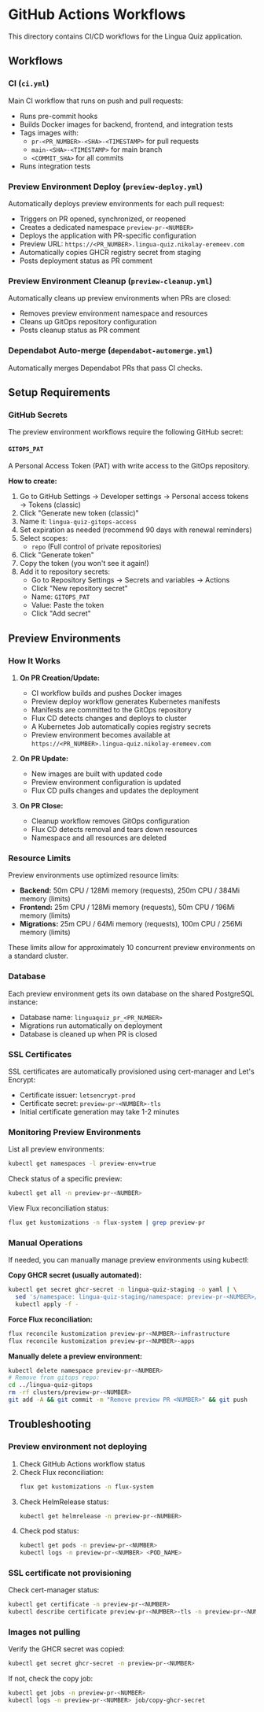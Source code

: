 # GitHub Actions Workflows

This directory contains CI/CD workflows for the Lingua Quiz application.

## Workflows

### CI (`ci.yml`)
Main CI workflow that runs on push and pull requests:
- Runs pre-commit hooks
- Builds Docker images for backend, frontend, and integration tests
- Tags images with:
  - `pr-<PR_NUMBER>-<SHA>-<TIMESTAMP>` for pull requests
  - `main-<SHA>-<TIMESTAMP>` for main branch
  - `<COMMIT_SHA>` for all commits
- Runs integration tests

### Preview Environment Deploy (`preview-deploy.yml`)
Automatically deploys preview environments for each pull request:
- Triggers on PR opened, synchronized, or reopened
- Creates a dedicated namespace `preview-pr-<NUMBER>`
- Deploys the application with PR-specific configuration
- Preview URL: `https://<PR_NUMBER>.lingua-quiz.nikolay-eremeev.com`
- Automatically copies GHCR registry secret from staging
- Posts deployment status as PR comment

### Preview Environment Cleanup (`preview-cleanup.yml`)
Automatically cleans up preview environments when PRs are closed:
- Removes preview environment namespace and resources
- Cleans up GitOps repository configuration
- Posts cleanup status as PR comment

### Dependabot Auto-merge (`dependabot-automerge.yml`)
Automatically merges Dependabot PRs that pass CI checks.

## Setup Requirements

### GitHub Secrets

The preview environment workflows require the following GitHub secret:

#### `GITOPS_PAT`
A Personal Access Token (PAT) with write access to the GitOps repository.

**How to create:**
1. Go to GitHub Settings → Developer settings → Personal access tokens → Tokens (classic)
2. Click "Generate new token (classic)"
3. Name it: `lingua-quiz-gitops-access`
4. Set expiration as needed (recommend 90 days with renewal reminders)
5. Select scopes:
   - `repo` (Full control of private repositories)
6. Click "Generate token"
7. Copy the token (you won't see it again!)
8. Add it to repository secrets:
   - Go to Repository Settings → Secrets and variables → Actions
   - Click "New repository secret"
   - Name: `GITOPS_PAT`
   - Value: Paste the token
   - Click "Add secret"

## Preview Environments

### How It Works

1. **On PR Creation/Update:**
   - CI workflow builds and pushes Docker images
   - Preview deploy workflow generates Kubernetes manifests
   - Manifests are committed to the GitOps repository
   - Flux CD detects changes and deploys to cluster
   - A Kubernetes Job automatically copies registry secrets
   - Preview environment becomes available at `https://<PR_NUMBER>.lingua-quiz.nikolay-eremeev.com`

2. **On PR Update:**
   - New images are built with updated code
   - Preview environment configuration is updated
   - Flux CD pulls changes and updates the deployment

3. **On PR Close:**
   - Cleanup workflow removes GitOps configuration
   - Flux CD detects removal and tears down resources
   - Namespace and all resources are deleted

### Resource Limits

Preview environments use optimized resource limits:
- **Backend:** 50m CPU / 128Mi memory (requests), 250m CPU / 384Mi memory (limits)
- **Frontend:** 25m CPU / 128Mi memory (requests), 50m CPU / 196Mi memory (limits)
- **Migrations:** 25m CPU / 64Mi memory (requests), 100m CPU / 256Mi memory (limits)

These limits allow for approximately 10 concurrent preview environments on a standard cluster.

### Database

Each preview environment gets its own database on the shared PostgreSQL instance:
- Database name: `linguaquiz_pr_<PR_NUMBER>`
- Migrations run automatically on deployment
- Database is cleaned up when PR is closed

### SSL Certificates

SSL certificates are automatically provisioned using cert-manager and Let's Encrypt:
- Certificate issuer: `letsencrypt-prod`
- Certificate secret: `preview-pr-<NUMBER>-tls`
- Initial certificate generation may take 1-2 minutes

### Monitoring Preview Environments

List all preview environments:
```bash
kubectl get namespaces -l preview-env=true
```

Check status of a specific preview:
```bash
kubectl get all -n preview-pr-<NUMBER>
```

View Flux reconciliation status:
```bash
flux get kustomizations -n flux-system | grep preview-pr
```

### Manual Operations

If needed, you can manually manage preview environments using kubectl:

**Copy GHCR secret (usually automated):**
```bash
kubectl get secret ghcr-secret -n lingua-quiz-staging -o yaml | \
  sed 's/namespace: lingua-quiz-staging/namespace: preview-pr-<NUMBER>/' | \
  kubectl apply -f -
```

**Force Flux reconciliation:**
```bash
flux reconcile kustomization preview-pr-<NUMBER>-infrastructure
flux reconcile kustomization preview-pr-<NUMBER>-apps
```

**Manually delete a preview environment:**
```bash
kubectl delete namespace preview-pr-<NUMBER>
# Remove from gitops repo:
cd ../lingua-quiz-gitops
rm -rf clusters/preview-pr-<NUMBER>
git add -A && git commit -m "Remove preview PR <NUMBER>" && git push
```

## Troubleshooting

### Preview environment not deploying

1. Check GitHub Actions workflow status
2. Check Flux reconciliation:
   ```bash
   flux get kustomizations -n flux-system
   ```
3. Check HelmRelease status:
   ```bash
   kubectl get helmrelease -n preview-pr-<NUMBER>
   ```
4. Check pod status:
   ```bash
   kubectl get pods -n preview-pr-<NUMBER>
   kubectl logs -n preview-pr-<NUMBER> <POD_NAME>
   ```

### SSL certificate not provisioning

Check cert-manager status:
```bash
kubectl get certificate -n preview-pr-<NUMBER>
kubectl describe certificate preview-pr-<NUMBER>-tls -n preview-pr-<NUMBER>
```

### Images not pulling

Verify the GHCR secret was copied:
```bash
kubectl get secret ghcr-secret -n preview-pr-<NUMBER>
```

If not, check the copy job:
```bash
kubectl get jobs -n preview-pr-<NUMBER>
kubectl logs -n preview-pr-<NUMBER> job/copy-ghcr-secret
```
